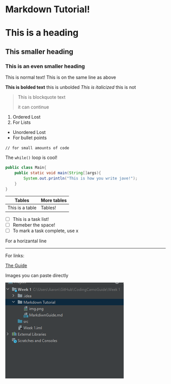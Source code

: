 # Markdown Tutorial!

# This is a heading

## This smaller heading

### This is an even smaller heading

This is normal text!
This is on the same line as above

**This is bolded text** this is unbolded 
*This is italicized* this is not

>This is blockquote text
>
>it can continue

1. Ordered Lost
2. For Lists

- Unordered Lost
- For bullet points

`// for small amounts of code`

The `while()` loop is cool!

```java
public class Main{
    public static void main(String[]args){
        System.out.println("This is how you write jave!");
    }
}
```

| Tables           | More tables | 
|------------------|-------------|
| This is a table  | Tables!     |

- [ ] This is a task list!
- [ ] Remeber the space!
- [ ] To mark a task complete, use x

For a horizantal line

---

For links:

[The Guide](https://docs.google.com/document/d/1jfRVDoKkYBZfesIIArBsWKQV04Zbh0z39QwY93OWi4Q/edit?usp=sharing)

Images you can paste directly

![img_1.png](img_1.png)
